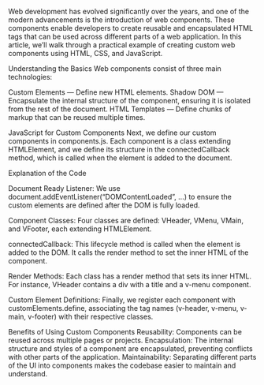 Web development has evolved significantly over the years, and one of the modern advancements is the introduction of web components. These components enable developers to create reusable and encapsulated HTML tags that can be used across different parts of a web application. In this article, we’ll walk through a practical example of creating custom web components using HTML, CSS, and JavaScript.

Understanding the Basics
Web components consist of three main technologies:

Custom Elements — Define new HTML elements.
Shadow DOM — Encapsulate the internal structure of the component, ensuring it is isolated from the rest of the document.
HTML Templates — Define chunks of markup that can be reused multiple times.

JavaScript for Custom Components
Next, we define our custom components in components.js. Each component is a class extending HTMLElement, and we define its structure in the connectedCallback method, which is called when the element is added to the document.


Explanation of the Code

Document Ready Listener: We use document.addEventListener(“DOMContentLoaded”, …) to ensure the custom elements are defined after the DOM is fully loaded.

Component Classes: Four classes are defined: VHeader, VMenu, VMain, and VFooter, each extending HTMLElement.

connectedCallback: This lifecycle method is called when the element is added to the DOM. It calls the render method to set the inner HTML of the component.

Render Methods: Each class has a render method that sets its inner HTML. For instance, VHeader contains a div with a title and a v-menu component.

Custom Element Definitions: Finally, we register each component with customElements.define, associating the tag names (v-header, v-menu, v-main, v-footer) with their respective classes.

Benefits of Using Custom Components
Reusability: Components can be reused across multiple pages or projects.
Encapsulation: The internal structure and styles of a component are encapsulated, preventing conflicts with other parts of the application.
Maintainability: Separating different parts of the UI into components makes the codebase easier to maintain and understand.
